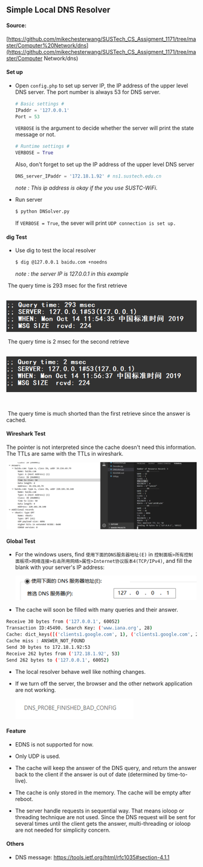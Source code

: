 ## Simple Local DNS Resolver

#### Source:

[https://github.com/mikechesterwang/SUSTech_CS_Assigment_1171/tree/master/Computer%20Network/dns](https://github.com/mikechesterwang/SUSTech_CS_Assigment_1171/tree/master/Computer Network/dns)

#### Set up

- Open `config.php` to set up server IP, the IP address of the upper level DNS server. The port number is always 53 for DNS server. 

  ```python
  # Basic settings #
  IPaddr = '127.0.0.1'
  Port = 53
  ```

  `VERBOSE` is the argument to decide whether the server will print the state message or not.

  ```python
  # Runtime settings #
  VERBOSE = True
  ```

  Also, don't forget to set up the IP address of the upper level DNS server

  ```python
  DNS_server_IPaddr = '172.18.1.92' # ns1.sustech.edu.cn
  ```

  *note : This ip address is okay if the you use SUSTC-WiFi.*

- Run server

  ```bash
  $ python DNSolver.py
  ```

  If `VERBOSE = True`, the sever will print `UDP connection is set up.`



#### dig Test

- Use dig to test the local resolver

  ```bash
  $ dig @127.0.0.1 baidu.com +noedns
  ```

  *note : the server IP is 127.0.0.1 in this example*

​		The query time is 293 msec for the first retrieve

​		![1571025390088](../../archived/img/1571025390088.png)



​		The query time is 2 msec for the second retrieve

​		![1571025437463](../../archived/img/1571025437463.png)

​		

​		The query time is much shorted than the first retrieve since the answer is cached.



#### Wireshark Test

The pointer is not interpreted since the cache doesn't need this information. The TTLs are same with the TTLs in wireshark.

![1571135704751](../../archived/img/1571135704751.png)





#### Global Test

- For the windows users, find `使用下面的DNS服务器地址(E)` in `控制面板>所有控制面板项>网络连接>右击所用网络>属性>Internet协议版本4(TCP/IPv4)`, and fill the blank with your server's IP address:

  ![1571029614944](../../archived/img/1571029614944.png)

-  The cache will soon be filled with many queries and their answer.

  ```bash
  Receive 30 bytes from ('127.0.0.1', 60052)
  Transaction ID:45490. Search Key: ('www.iana.org', 28)
  Cache: dict_keys([('clients1.google.com', 1), ('clients1.google.com', 28), ('config.pinyin.sogou.com', 1), ('ping.pinyin.sogou.com', 1), ('config.pinyin.sogou.com', 28), ('ping.pinyin.sogou.com', 28), ('download.pinyin.sogou.com', 1), ('download.pinyin.sogou.com', 28), ('vortex.data.microsoft.com', 1), ('vortex.data.microsoft.com', 28), ('www.baidu.com', 1), ('www.baidu.com', 28), ('ss1.bdstatic.com', 1), ('cambrian-images.cdn.bcebos.com', 1), ('ss1.bdstatic.com', 28), ('cambrian-images.cdn.bcebos.com', 28), ('ss0.bdstatic.com', 1), ('ss0.bdstatic.com', 28), ('ss0.baidu.com', 1), ('ss0.baidu.com', 28), ('ss2.baidu.com', 1), ('ss2.baidu.com', 28), ('sp1.baidu.com', 1), ('sp1.baidu.com', 28), ('sp0.baidu.com', 1), ('sp0.baidu.com', 28), ('accounts.google.com', 1), ('accounts.google.com', 28), ('www.sogou.com', 1), ('www.sogou.com', 28), ('suggestion.baidu.com', 1), ('suggestion.baidu.com', 28), ('example.com', 1), ('example.com', 28), ('www.iana.org', 1)])    
  Cache miss : ANSWER_NOT_FOUND
  Send 30 bytes to 172.18.1.92:53
  Receive 262 bytes from ('172.18.1.92', 53)
  Send 262 bytes to ('127.0.0.1', 60052)
  ```

- The local resolver behave well like nothing changes.

- If we turn off the server, the browser and the other network application are not working.

  ![1571029897162](../../archived/img/1571029897162.png)



#### Feature

- EDNS is not supported for now.

- Only UDP is used.

- The cache will keep the answer of the DNS query, and return the answer back to the client if the answer is out of date (determined by time-to-live).

- The cache is only stored in the memory. The cache will be empty after reboot.
- The server handle requests in sequential way. That means ioloop or threading technique are not used. Since the DNS request will be sent for several times until the client gets the answer, multi-threading or ioloop are not needed for simplicity concern.


#### Others

 - DNS message: https://tools.ietf.org/html/rfc1035#section-4.1.1
